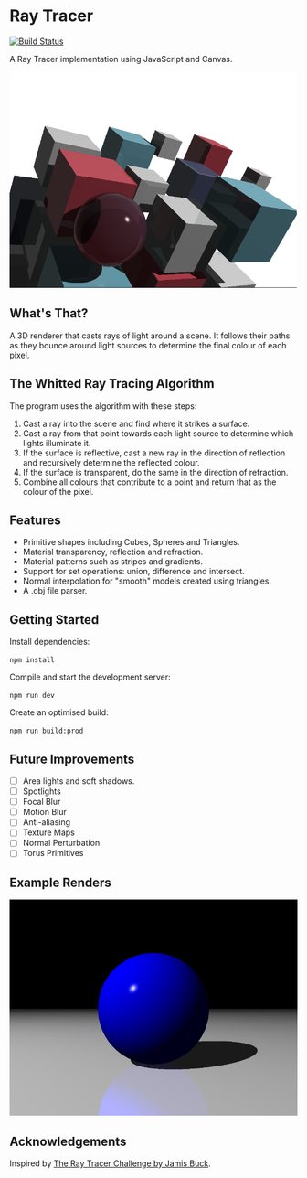 # Ray Tracer

[![Build Status](https://travis-ci.com/Garee/ray-tracer.svg?branch=master)](https://travis-ci.com/Garee/ray-tracer)

A Ray Tracer implementation using JavaScript and Canvas.

<p align="center">
  <img src="./assets/cover.png" alt="A collection of raytraced shapes." />
<p>

## What's That?

A 3D renderer that casts rays of light around a scene. It follows their paths as they bounce around light sources to determine the final colour of each pixel.

## The Whitted Ray Tracing Algorithm

The program uses the algorithm with these steps:

1. Cast a ray into the scene and find where it strikes a surface.
2. Cast a ray from that point towards each light source to determine which lights illuminate it.
3. If the surface is reflective, cast a new ray in the direction of reflection and recursively determine the reflected colour.
4. If the surface is transparent, do the same in the direction of refraction.
5. Combine all colours that contribute to a point and return that as the colour of the pixel.

## Features

- Primitive shapes including Cubes, Spheres and Triangles.
- Material transparency, reflection and refraction.
- Material patterns such as stripes and gradients.
- Support for set operations: union, difference and intersect.
- Normal interpolation for "smooth" models created using triangles.
- A .obj file parser.

## Getting Started

Install dependencies:

`npm install`

Compile and start the development server:

`npm run dev`

Create an optimised build:

`npm run build:prod`

## Future Improvements

- [ ] Area lights and soft shadows.
- [ ] Spotlights
- [ ] Focal Blur
- [ ] Motion Blur
- [ ] Anti-aliasing
- [ ] Texture Maps
- [ ] Normal Perturbation
- [ ] Torus Primitives

## Example Renders

<p align="center">
  <img src="./assets/sphere.png" alt="A blue raytraced Sphere." />
<p>

## Acknowledgements

Inspired by [The Ray Tracer Challenge by Jamis Buck](http://raytracerchallenge.com/).
